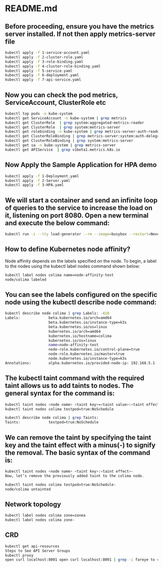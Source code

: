 # README.md

## Before proceeding, ensure you have the metrics server installed. If not then apply metrics-server file
```bash
kubectl apply -f 1-service-account.yaml
kubectl apply -f 2-cluster-role.yaml
kubectl apply -f 3-role-binding.yaml
kubectl apply -f 4-cluster-role-binding.yaml
kubectl apply -f 5-service.yaml
kubectl apply -f 6-deployment.yaml
kubectl apply -f 7-api-service.yaml
```

## Now you can check the pod metrics, ServiceAccount, ClusterRole etc
```bash
kubectl top pods -n kube-system
kubectl get ServiceAccount -n kube-system | grep metrics
kubectl get ClusterRole  | grep system:aggregated-metrics-reader
kubectl get ClusterRole  | grep system:metrics-server
kubectl get rolebinding -n kube-system | grep metrics-server-auth-reader
kubectl get ClusterRoleBinding | grep metrics-server:system:auth-delegator
kubectl get ClusterRoleBinding | grep system:metrics-server
kubectl get sa -n kube-system | grep metrics-server
kubectl get APIService  | grep v1beta1.metrics.k8s.io
```

## Now Apply the Sample Application for HPA demo
```bash
kubectl apply -f 1-Deployment.yaml
kubectl apply -f 2-Server.yaml
kubectl apply -f 3-HPA.yaml
```

## We will start a container and send an infinite loop of queries to the service to increase the load on it, listening on port 8080. Open a new terminal and execute the below command:
```bash
kubectl run -i --tty load-generator --rm --image=busybox --restart=Never -- /bin/sh -c "while sleep 0.01; do wget -q -O- hpa-demo-service:8080; done"
```


## How to define Kubernetes node affinity?
Node affinity depends on the labels specified on the node. To begin, a label to the nodes using the kubectl label nodes command shown below:
```bash
kubectl label nodes colima name=node-affinity-test 
node/colima labeled
```


## You can see the labels configured on the specific node using the kubectl describe node command:
```bash
kubectl describe node colima | grep Labels: -A10
Labels:             beta.kubernetes.io/arch=amd64
                    beta.kubernetes.io/instance-type=k3s
                    beta.kubernetes.io/os=linux
                    kubernetes.io/arch=amd64
                    kubernetes.io/hostname=colima
                    kubernetes.io/os=linux
                    name=node-affinity-test
                    node-role.kubernetes.io/control-plane=true
                    node-role.kubernetes.io/master=true
                    node.kubernetes.io/instance-type=k3s
Annotations:        alpha.kubernetes.io/provided-node-ip: 192.168.5.1
```

## The kubectl taint command with the required taint allows us to add taints to nodes. The general syntax for the command is:
```bash
kubectl taint nodes <node name> <taint key>=<taint value>:<taint effect>
kubectl taint nodes colima testpod=true:NoSchedule

kubectl describe node colima | grep Taints:
Taints:             testpod=true:NoSchedule
```

## We can remove the taint by specifying the taint key and the taint effect with a minus(-) to signify the removal. The basic syntax of the command is:
```bash
kubectl taint nodes <node name> <taint key>:<taint effect>-
Now, let’s remove the previously added taint to the colima node.

kubectl taint nodes colima testpod=true:NoSchedule-
node/colima untainted                
```


## Network topology
```bash
kubectl label nodes colima zone=zonea 
kubectl label nodes colima zone-
```

## CRD
```bash
kubectl get api-resources
Steps to See API Server Groups 
kubectl proxy
open curl localhost:8001 open curl localhost:8001 | grep -i fareye to check API group
```